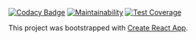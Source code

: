 [![Codacy Badge](https://api.codacy.com/project/badge/Grade/4f1b6027f0b94cd1821d526d2570760f)](https://app.codacy.com/app/benw/udemy-burger?utm_source=github.com&utm_medium=referral&utm_content=bwiedermann/udemy-burger&utm_campaign=badger)
[![Maintainability](https://api.codeclimate.com/v1/badges/129f8aab944333d81add/maintainability)](https://codeclimate.com/github/bwiedermann/udemy-burger/maintainability)
[![Test Coverage](https://api.codeclimate.com/v1/badges/129f8aab944333d81add/test_coverage)](https://codeclimate.com/github/bwiedermann/udemy-burger/test_coverage)

This project was bootstrapped with [Create React App](https://github.com/facebookincubator/create-react-app).

